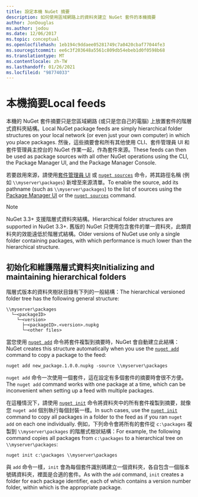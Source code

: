 ```yaml
---
title: 設定本機 NuGet 摘要
description: 如何使用區域網路上的資料夾建立 NuGet 套件的本機摘要
author: JonDouglas
ms.author: jodou
ms.date: 12/06/2017
ms.topic: conceptual
ms.openlocfilehash: 1eb194c9ddaee05281749c7a0420cbaf77044fe3
ms.sourcegitcommit: ee6c3f203648a5561c809db54ebeb1d0f0598b68
ms.translationtype: MT
ms.contentlocale: zh-TW
ms.lasthandoff: 01/26/2021
ms.locfileid: "98774033"
---
```

# <a name="local-feeds"></a><span data-ttu-id="a5429-103">本機摘要</span><span class="sxs-lookup"><span data-stu-id="a5429-103">Local feeds</span></span>

<span data-ttu-id="a5429-104">本機的 NuGet 套件摘要只是您區域網路 (或只是您自己的電腦) 上放置套件的階層式資料夾結構。</span><span class="sxs-lookup"><span data-stu-id="a5429-104">Local NuGet package feeds are simply hierarchical folder structures on your local network (or even just your own computer) in which you place packages.</span></span> <span data-ttu-id="a5429-105">然後，這些摘要會和所有其他使用 CLI、套件管理員 UI 和套件管理員主控台的 NuGet 作業一起，作為套件來源。</span><span class="sxs-lookup"><span data-stu-id="a5429-105">These feeds can then be used as package sources with all other NuGet operations using the CLI, the Package Manager UI, and the Package Manager Console.</span></span>

<span data-ttu-id="a5429-106">若要啟用來源，請使用[套件管理員 UI](../consume-packages/install-use-packages-visual-studio.md#package-sources) 或 [`nuget sources`](../reference/cli-reference/cli-ref-sources.md) 命令，將其路徑名稱 (例如 `\\myserver\packages`) 新增至來源清單。</span><span class="sxs-lookup"><span data-stu-id="a5429-106">To enable the source, add its pathname (such as `\\myserver\packages`) to the list of sources using the [Package Manager UI](../consume-packages/install-use-packages-visual-studio.md#package-sources) or the [`nuget sources`](../reference/cli-reference/cli-ref-sources.md) command.</span></span>

> [!Note]
> <span data-ttu-id="a5429-107">NuGet 3.3+ 支援階層式資料夾結構。</span><span class="sxs-lookup"><span data-stu-id="a5429-107">Hierarchical folder structures are supported in NuGet 3.3+.</span></span> <span data-ttu-id="a5429-108">舊版的 NuGet 只使用包含套件的單一資料夾，此類資料夾的效能遠低於階層式結構。</span><span class="sxs-lookup"><span data-stu-id="a5429-108">Older versions of NuGet use only a single folder containing packages, with which performance is much lower than the hierarchical structure.</span></span>

## <a name="initializing-and-maintaining-hierarchical-folders"></a><span data-ttu-id="a5429-109">初始化和維護階層式資料夾</span><span class="sxs-lookup"><span data-stu-id="a5429-109">Initializing and maintaining hierarchical folders</span></span>

<span data-ttu-id="a5429-110">階層式版本的資料夾樹狀目錄有下列的一般結構：</span><span class="sxs-lookup"><span data-stu-id="a5429-110">The hierarchical versioned folder tree has the following general structure:</span></span>

```
\\myserver\packages
  └─<packageID>
    └─<version>
      ├─<packageID>.<version>.nupkg
      └─<other files>
```

<span data-ttu-id="a5429-111">當您使用 [`nuget add`](../reference/cli-reference/cli-ref-add.md) 命令將套件複製到摘要時，NuGet 會自動建立此結構：</span><span class="sxs-lookup"><span data-stu-id="a5429-111">NuGet creates this structure automatically when you use the [`nuget add`](../reference/cli-reference/cli-ref-add.md) command to copy a package to the feed:</span></span>

```cli
nuget add new_package.1.0.0.nupkg -source \\myserver\packages
```

<span data-ttu-id="a5429-112">`nuget add` 命令一次使用一個套件，這在設定有多個套件的摘要時會很不方便。</span><span class="sxs-lookup"><span data-stu-id="a5429-112">The `nuget add` command works with one package at a time, which can be inconvenient when setting up a feed with multiple packages.</span></span>

<span data-ttu-id="a5429-113">在這種情況下，請使用 [`nuget init`](../reference/cli-reference/cli-ref-init.md) 命令將資料夾中的所有套件複製到摘要，就像您 `nuget add` 個別執行每個封裝一樣。</span><span class="sxs-lookup"><span data-stu-id="a5429-113">In such cases, use the [`nuget init`](../reference/cli-reference/cli-ref-init.md) command to copy all packages in a folder to the feed as if you ran `nuget add` on each one individually.</span></span> <span data-ttu-id="a5429-114">例如，下列命令會將所有的套件從 `c:\packages` 複製到 `\\myserver\packages` 的階層式樹狀結構：</span><span class="sxs-lookup"><span data-stu-id="a5429-114">For example, the following command copies all packages from `c:\packages` to a hierarchical tree on `\\myserver\packages`:</span></span>

```cli
nuget init c:\packages \\myserver\packages
```

<span data-ttu-id="a5429-115">與 `add` 命令一樣，`init` 會為每個套件識別碼建立一個資料夾，各自包含一個版本號碼資料夾，裡面是合適的套件。</span><span class="sxs-lookup"><span data-stu-id="a5429-115">As with the `add` command, `init` creates a folder for each package identifier, each of which contains a version number folder, within which is the appropriate package.</span></span>
